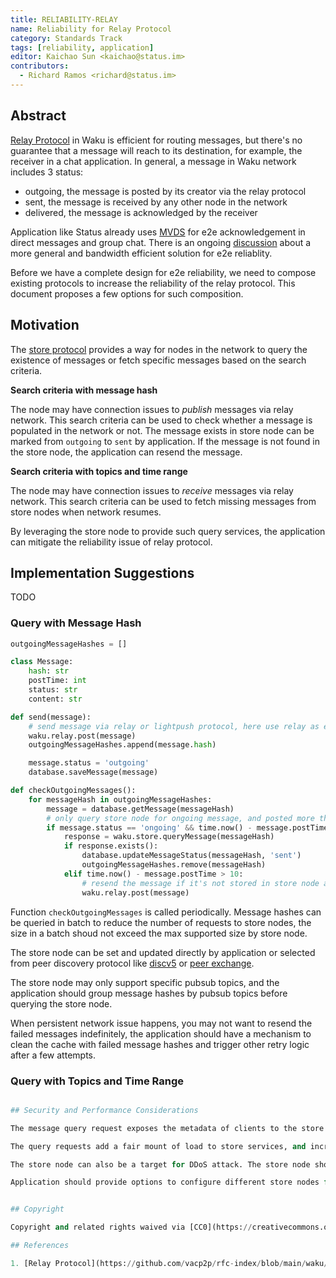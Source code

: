 ```yaml
---
title: RELIABILITY-RELAY
name: Reliability for Relay Protocol
category: Standards Track
tags: [reliability, application]
editor: Kaichao Sun <kaichao@status.im>
contributors:
  - Richard Ramos <richard@status.im>
---
```


## Abstract

[Relay Protocol](https://github.com/vacp2p/rfc-index/blob/main/waku/standards/core/11/relay.md) in Waku is efficient for routing messages, but there's no guarantee that a message will reach to its destination, for example, the receiver in a chat application. In general, a message in Waku network includes 3 status:

- outgoing, the message is posted by its creator via the relay protocol
- sent, the message is received by any other node in the network
- delivered, the message is acknowledged by the receiver

Application like Status already uses [MVDS](https://github.com/vacp2p/rfc-index/blob/main/vac/2/mvds.md) for e2e acknowledgement in direct messages and group chat. There is an ongoing [discussion](https://forum.vac.dev/t/end-to-end-reliability-for-scalable-distributed-logs/293/13) about a more general and bandwidth efficient solution for e2e reliablity.

Before we have a complete design for e2e reliability, we need to compose existing protocols to increase the reliability of the relay protocol. This document proposes a few options for such composition.

## Motivation

The [store protocol](https://github.com/waku-org/specs/blob/master/standards/core/store.md) provides a way for nodes in the network to query the existence of messages or fetch specific messages based on the search criteria.

**Search criteria with message hash**

The node may have connection issues to *publish* messages via relay network. This search criteria can be used to check whether a message is populated in the network or not. The message exists in store node can be marked from `outgoing` to `sent` by application. If the message is not found in the store node, the application can resend the message.

**Search criteria with topics and time range**

The node may have connection issues to *receive* messages via relay network. This search criteria can be used to fetch missing messages from store nodes when network resumes.

By leveraging the store node to provide such query services, the application can mitigate the reliability issue of relay protocol.

## Implementation Suggestions 

TODO

### Query with Message Hash

```python
outgoingMessageHashes = []

class Message:
    hash: str
    postTime: int
    status: str
    content: str

def send(message):
    # send message via relay or lightpush protocol, here use relay as example
    waku.relay.post(message)
    outgoingMessageHashes.append(message.hash)

    message.status = 'outgoing'
    database.saveMessage(message)

def checkOutgoingMessages():
    for messageHash in outgoingMessageHashes:
        message = database.getMessage(messageHash)
        # only query store node for ongoing message, and posted more than 3 seconds ago
        if message.status == 'ongoing' && time.now() - message.postTime > 3:
            response = waku.store.queryMessage(messageHash)
            if response.exists():
                database.updateMessageStatus(messageHash, 'sent')
                outgoingMessageHashes.remove(messageHash)
            elif time.now() - message.postTime > 10:
                # resend the message if it's not stored in store node after 10 seconds
                waku.relay.post(message)
```

Function `checkOutgoingMessages` is called periodically. Message hashes can be queried in batch to reduce the number of requests to store nodes, the size in a batch shoud not exceed the max supported size by store node.

The store node can be set and updated directly by application or selected from peer discovery protocol like [discv5](https://github.com/vacp2p/rfc-index/blob/main/waku/standards/core/33/discv5.md) or [peer exchange](https://github.com/waku-org/specs/blob/master/standards/core/peer-exchange.md).

The store node may only support specific pubsub topics, and the application should group message hashes by pubsub topics before querying the store node. 

When persistent network issue happens, you may not want to resend the failed messages indefinitely, the application should have a mechanism to clean the cache with failed message hashes and trigger other retry logic after a few attempts.

### Query with Topics and Time Range

```python

## Security and Performance Considerations

The message query request exposes the metadata of clients to the store nodes, and the store node can easily associate the messages with interested clents.

The query requests add a fair mount of load to store services, and increased linearly with more users onboarded. Store nodes should be able to scale up and scale down itself by monitoring or predicting the workload. 

The store node can also be a target for DDoS attack. The store node should have a mechanism to prevent such attack.

Application should provide options to configure different store nodes for its users, such nodes can either be self-hosted or public with better reputation.


## Copyright

Copyright and related rights waived via [CC0](https://creativecommons.org/publicdomain/zero/1.0/).

## References

1. [Relay Protocol](https://github.com/vacp2p/rfc-index/blob/main/waku/standards/core/11/relay.md)
